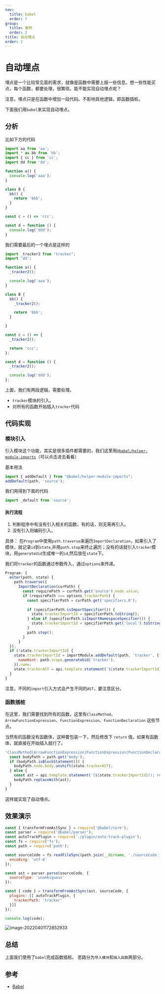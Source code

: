 ```yaml
---
nav:
  title: babel
  order: 7
group:
  title: 案例
  order: 2
title: 自动埋点
order: 2
---
```


# 自动埋点

埋点是一个比较常见面的需求，就像是函数中需要上报一些信息。想一些性能买点，每个函数，都要处理，很繁琐。能不能实现自动埋点呢？

注意，埋点只是在函数中增加一段代码。不影响其他逻辑，即函数插桩。

下面我们用`babel`来实现自动埋点。

## 分析

比如下方的代码

```js
import aa from 'aa';
import * as bb from 'bb';
import { cc } from 'cc';
import dd from 'dd';

function a() {
  console.log('aaa');
}

class B {
  bb() {
    return 'bbb';
  }
}

const c = () => 'ccc';

const d = function () {
  console.log('ddd');
}
```

我们需要最后的一个埋点是这样的

```js
import _tracker2 from "tracker";
import 'dd';

function a() {
  _tracker2();

  console.log('aaa');
}

class B {
  bb() {
    _tracker2();

    return 'bbb';
  }

}

const c = () => {
  _tracker2();

  return 'ccc';
};

const d = function () {
  _tracker2();

  console.log('ddd');
};
```

上面，我们有两段逻辑，需要处理。
- `tracker`模块的引入。
- 对所有的函数开始插入`tracker`代码

## 代码实现

### 模块引入

引入模块这个功能，其实是很多插件都需要的，我们这里用[`@babel/helper-module-imports`](https://babeljs.io/docs/en/babel-helper-module-imports)（可以点击进去看看）

基本用法
```js
import { addDefault } from "@babel/helper-module-imports";
addDefault(path, 'source');
```

我们用得到下面的代码
```js
import _default from 'source';
```

#### 执行流程
1. 判断程序中有没有引入相关的函数，有的话，则无需再引入。
2. 没有引入则编码引入。

具体： 在`Program`中使用`path.traverse`来遍历`ImportDeclaration`，如果引入了模块，就记录`id`到`state`,并用`path.stop`来终止遍历；没有的话就引入`tracker`模块，用`generateUid`生成唯一的`id`,然后放在`state`下。

我们将`tracker`的函数通过参数传入，通过`options`来传递。

```js
Program: {
  enter(path, state) {
    path.traverse({
      ImportDeclaration(curPath) {
        const requirePath = curPath.get('source').node.value;
        if (requirePath === options.trackerPath) {
          const specifierPath = curPath.get('specifiers.0');
        
          if (specifierPath.isImportSpecifier()) {
            state.trackerImportId = specifierPath.toString();
          } else if (specifierPath.isImportNamespaceSpecifier()) {
            state.trackerImportId = specifierPath.get('local').toString();
          }
          path.stop();
        }  
      }
  });
  if (!state.trackerImportId) {
    state.trackerImportId = importModule.addDefault(path, 'tracker', {
      nameHint: path.scope.generateUid('tracker'),
    }).name;
    state.trackerAST = api.template.statement(`${state.trackerImportId}()`)();
  }
}
```

注意，不同的`import`引入方式会产生不同的`AST`，要注意区分。

### 函数插桩

在这里，我们需要找到所有的函数，这里有`ClassMethod`、`ArrowFunctionExpression`、`FunctionExpression`、`FunctionDeclaration` 这些节点。

当然有的函数没有函数体，这种要包装一下，然后修改下 `return` 值。如果有函数体，就直接在开始插入就行了。

```js
'ClassMethod|ArrowFunctionExpression|FunctionExpression|FunctionDeclaration'(path, state) {
  const bodyPath = path.get('body');
  if (bodyPath.isBlockStatement()) {
    bodyPath.node.body.unshift(state.trackerAST);
  } else {
    const ast = api.template.statement(`{${state.trackerImportId}(); return PREV_BODY;}`)({PREV_BODY: bodyPath.node});
    bodyPath.replaceWith(ast);
  }
}
```

这样就实现了自动埋点。

## 效果演示

```js
const { transformFromAstSync } = require('@babel/core');
const parser = require('@babel/parser');
const autoTrackPlugin = require('./plugin/auto-track-plugin');
const fs = require('fs');
const path = require('path');

const sourceCode = fs.readFileSync(path.join(__dirname, './sourceCode.js'), {
  encoding: 'utf-8'
});

const ast = parser.parse(sourceCode, {
  sourceType: 'unambiguous'
});

const { code } = transformFromAstSync(ast, sourceCode, {
  plugins: [[ autoTrackPlugin, {
    trackerPath: 'tracker'
  }]]
});

console.log(code);
```

![image-20220401172852933](../../../assets/image-20220401172852933.png)

## 总结

上面我们使用了`babel`完成函数插桩。
思路分为`导入模块`和`插入函数`两部分。

## 参考

- [Babel](https://juejin.cn/book/6946117847848321055/section/6966211099620278272)